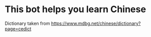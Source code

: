 # This bot helps you learn Chinese

Dictionary taken from https://www.mdbg.net/chinese/dictionary?page=cedict

